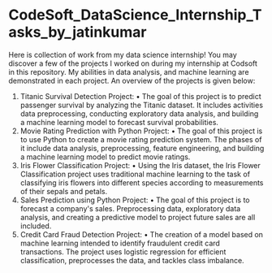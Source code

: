 # CodeSoft_DataScience_Internship_Tasks_by_jatinkumar
Here is collection of work from my data science internship! You may discover a few of the projects I worked on during my internship at Codsoft in this repository. My abilities in data analysis, and machine learning are demonstrated in each project. An overview of the projects is given below:
1.	Titanic Survival Detection Project:
•	The goal of this project is to predict passenger survival by analyzing the Titanic dataset. It includes activities data preprocessing, conducting exploratory data analysis, and building a machine learning model to forecast survival probabilities.
2.	Movie Rating Prediction with Python Project:
•	The goal of this project is to use Python to create a movie rating prediction system. The phases of it include data analysis, preprocessing, feature engineering, and building a machine learning model to predict movie ratings. 
3.	Iris Flower Classification Project:
•	Using the Iris dataset, the Iris Flower Classification project uses traditional machine learning to the task of classifying iris flowers into different species according to measurements of their sepals and petals.
4.	Sales Prediction using Python Project:
•	The goal of this project is to forecast a company's sales. Preprocessing data, exploratory data analysis, and creating a predictive model to project future sales are all included.
5.	Credit Card Fraud Detection Project:
•	The creation of a model based on machine learning intended to identify fraudulent credit card transactions. The project uses logistic regression for efficient classification, preprocesses the data, and tackles class imbalance.

